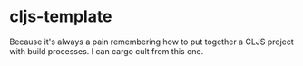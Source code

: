 # cljs-template

Because it's always a pain remembering how to put together a CLJS project with build processes. I can cargo cult from this one.